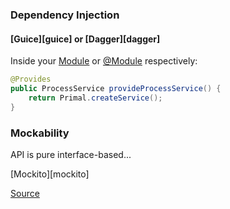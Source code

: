 ### Dependency Injection

#### [Guice][guice] or [Dagger][dagger]

Inside your [Module](http://google-guice.googlecode.com/git/javadoc/com/google/inject/Module.html) or
[@Module](http://square.github.io/dagger/javadoc/dagger/Module.html) respectively:

```java
@Provides
public ProcessService provideProcessService() {
    return Primal.createService();
}
```

### Mockability
API is pure interface-based...

[Mockito][mockito]

[Source](../primal/blob/src/spec/java/org/whiskeysierra/process/Mockability.java)